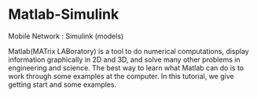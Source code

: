 # Matlab-Simulink

Mobile Network : Simulink (models)

Matlab(MATrix LABoratory) is a tool to do numerical computations, display information graphically in 2D and 3D, and solve many other problems in engineering and science. The best way to learn what Matlab can do is to work through some examples at the computer. In this tutorial, we give getting start and some examples. 
